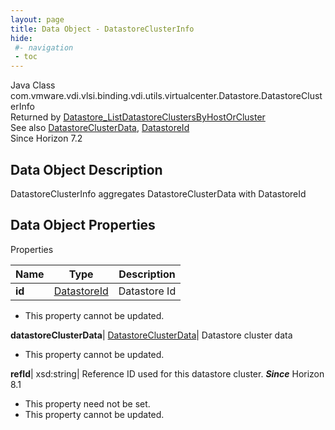 ```yaml
---
layout: page
title: Data Object - DatastoreClusterInfo
hide:
 #- navigation
 - toc
---
```






Java Class
    com.vmware.vdi.vlsi.binding.vdi.utils.virtualcenter.Datastore.DatastoreClusterInfo  
Returned by
     [Datastore_ListDatastoreClustersByHostOrCluster](vdi.utils.virtualcenter.Datastore.md#listDatastoreClustersByHostOrCluster)  
See also
     [DatastoreClusterData](vdi.utils.virtualcenter.Datastore.DatastoreClusterData.md), [DatastoreId](vdi.entity.DatastoreId.md)  
Since 
    Horizon 7.2

## Data Object Description 

DatastoreClusterInfo aggregates DatastoreClusterData with DatastoreId 

## Data Object Properties

Properties

Name |  Type |  Description   
---|---|---  
**id**| [DatastoreId](vdi.entity.DatastoreId.md)|  Datastore Id   


* This property cannot be updated.

  
**datastoreClusterData**| [DatastoreClusterData](vdi.utils.virtualcenter.Datastore.DatastoreClusterData.md)|  Datastore cluster data   


* This property cannot be updated.

  
**refId**|  xsd:string|  Reference ID used for this datastore cluster.  **_Since_** Horizon 8.1  


* This property need not be set.
* This property cannot be updated.

  
  
  
 
  
  

